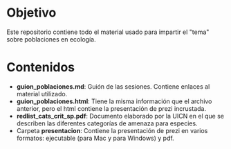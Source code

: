 # Objetivo

Este repositorio contiene todo el material usado para impartir el "tema" sobre poblaciones en ecología.

# Contenidos
+ **guion_poblaciones.md**: Guión de las sesiones. Contiene enlaces al material utilizado. 
+ **guion_poblaciones.html**: Tiene la misma información que el archivo anterior, pero el html contiene la presentación de prezi incrustada. 
+ **redlist_cats_crit_sp.pdf**: Documento elaborado por la UICN en el que se describen las diferentes categorías de amenaza para especies.
+ Carpeta **presentacion**: Contiene la presentación de prezi en varios formatos: ejecutable (para Mac y para Windows) y pdf. 
